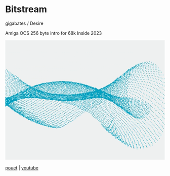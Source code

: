 Bitstream
=========

gigabates / Desire

Amiga OCS 256 byte intro for 68k Inside 2023

![preview](preview.png)

[pouet](https://www.pouet.net/prod.php?which=94345) |
[youtube](https://www.youtube.com/watch?v=IUf69M2vZtA)

